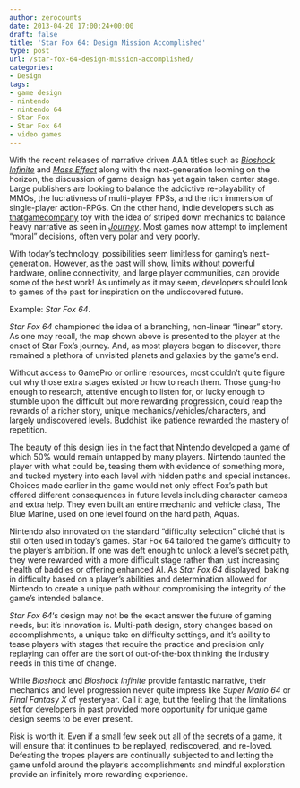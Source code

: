 ```yaml
---
author: zerocounts
date: 2013-04-20 17:00:24+00:00
draft: false
title: 'Star Fox 64: Design Mission Accomplished'
type: post
url: /star-fox-64-design-mission-accomplished/
categories:
- Design
tags:
- game design
- nintendo
- nintendo 64
- Star Fox
- Star Fox 64
- video games
---
```


With the recent releases of narrative driven AAA titles such as _[Bioshock Infinite](http://www.bioshockinfinite.com/?RET=&ag=true)_ and _[Mass Effect](http://masseffect.bioware.com/agegate/?url=%2F)_ along with the next-generation looming on the horizon, the discussion of game design has yet again taken center stage. Large publishers are looking to balance the addictive re-playability of MMOs, the lucrativness of multi-player FPSs, and the rich immersion of single-player action-RPGs. On the other hand, indie developers such as [thatgamecompany](http://thatgamecompany.com/) toy with the idea of striped down mechanics to balance heavy narrative as seen in _[Journey](/2013/04/09/journey-1-year-later/)_. Most games now attempt to implement “moral” decisions, often very polar and very poorly.

With today’s technology, possibilities seem limitless for gaming’s next-generation. However, as the past will show, limits without powerful hardware, online connectivity, and large player communities, can provide some of the best work! As untimely as it may seem, developers should look to games of the past for inspiration on the undiscovered future.

Example: _Star Fox 64_.

_Star Fox 64_ championed the idea of a branching, non-linear “linear” story. As one may recall, the map shown above is presented to the player at the onset of Star Fox’s journey. And, as most players began to discover, there remained a plethora of unvisited planets and galaxies by the game’s end.

Without access to GamePro or online resources, most couldn’t quite figure out why those extra stages existed or how to reach them. Those gung-ho enough to research, attentive enough to listen for, or lucky enough to stumble upon the difficult but more rewarding progression, could reap the rewards of a richer story, unique mechanics/vehicles/characters, and largely undiscovered levels. Buddhist like patience rewarded the mastery of repetition.

The beauty of this design lies in the fact that Nintendo developed a game of which 50% would remain untapped by many players. Nintendo taunted the player with what could be, teasing them with evidence of something more, and tucked mystery into each level with hidden paths and special instances. Choices made earlier in the game would not only effect Fox’s path but offered different consequences in future levels including character cameos and extra help. They even built an entire mechanic and vehicle class, The Blue Marine, used on one level found on the hard path, Aquas.

Nintendo also innovated on the standard “difficulty selection” cliché that is still often used in today’s games. Star Fox 64 tailored the game’s difficulty to the player’s ambition. If one was deft enough to unlock a level’s secret path, they were rewarded with a more difficult stage rather than just increasing health of baddies or offering enhanced AI. As _Star Fox 64_ displayed, baking in difficulty based on a player’s abilities and determination allowed for Nintendo to create a unique path without compromising the integrity of the game’s intended balance.

_Star Fox 64_‘s design may not be the exact answer the future of gaming needs, but it’s innovation is. Multi-path design, story changes based on accomplishments, a unique take on difficulty settings, and it’s ability to tease players with stages that require the practice and precision only replaying can offer are the sort of out-of-the-box thinking the industry needs in this time of change.

While _Bioshock_ and _Bioshock Infinite_ provide fantastic narrative, their mechanics and level progression never quite impress like _Super Mario 64_ or _Final Fantasy X_ of yesteryear. Call it age, but the feeling that the limitations set for developers in past provided more opportunity for unique game design seems to be ever present.

Risk is worth it. Even if a small few seek out all of the secrets of a game, it will ensure that it continues to be replayed, rediscovered, and re-loved. Defeating the tropes players are continually subjected to and letting the game unfold around the player’s accomplishments and mindful exploration provide an infinitely more rewarding experience.
